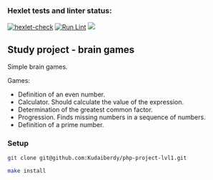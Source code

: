 ### Hexlet tests and linter status:
[![hexlet-check](https://github.com/Kudaiberdy/php-project-lvl1/actions/workflows/hexlet-check.yml/badge.svg)](https://github.com/Kudaiberdy/php-project-lvl1/actions/workflows/hexlet-check.yml)
[![Run Lint](https://github.com/Kudaiberdy/php-project-lvl1/actions/workflows/runLint.yml/badge.svg)](https://github.com/Kudaiberdy/php-project-lvl1/actions/workflows/runLint.yml)
<a href="https://codeclimate.com/github/codeclimate/codeclimate/maintainability"><img src="https://api.codeclimate.com/v1/badges/a99a88d28ad37a79dbf6/maintainability" /></a>

## Study project - brain games
Simple brain games.

Games:
* Definition of an even number.
* Calculator. Should calculate the value of the expression.
* Determination of the greatest common factor.
* Progression. Finds missing numbers in a sequence of numbers.
* Definition of a prime number.

### Setup
```sh
git clone git@github.com:Kudaiberdy/php-project-lvl1.git
```

```sh
make install
```